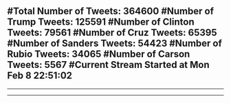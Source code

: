 #Total Number of Tweets: 364600 
#Number of Trump Tweets: 125591
#Number of Clinton Tweets: 79561
#Number of Cruz Tweets: 65395
#Number of Sanders Tweets: 54423
#Number of Rubio Tweets: 34065
#Number of Carson Tweets: 5567
#Current Stream Started at Mon Feb  8 22:51:02
---
---
---
